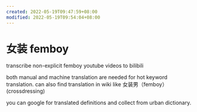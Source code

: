 ```yaml
---
created: 2022-05-19T09:47:59+08:00
modified: 2022-05-19T09:54:04+08:00
---
```


# 女装 femboy

transcribe non-explicit femboy youtube videos to bilibili

both manual and machine translation are needed for hot keyword translation. can also find translation in wiki like 女装男（femboy）(crossdressing)

you can google for translated definitions and collect from urban dictionary.
